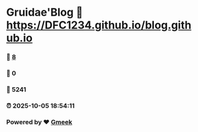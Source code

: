# Gruidae'Blog :link: https://DFC1234.github.io/blog.github.io 
### :page_facing_up: [8](https://DFC1234.github.io/blog.github.io/tag.html) 
### :speech_balloon: 0 
### :hibiscus: 5241 
### :alarm_clock: 2025-10-05 18:54:11 
### Powered by :heart: [Gmeek](https://github.com/Meekdai/Gmeek)
